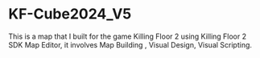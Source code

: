 # KF-Cube2024_V5
This is a map that I built for the game Killing Floor 2 using Killing Floor 2 SDK Map Editor, it involves Map Building , Visual Design, Visual Scripting.
